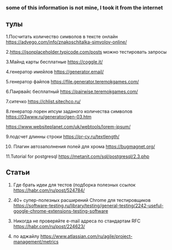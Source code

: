 ### some of this information is not mine, I took it from the internet

## тулы

1.Посчитать количество символов в тексте онлайн
https://advego.com/info/znakoschitalka-simvolov-online/

2.https://jsonplaceholder.typicode.com/posts можно тестировать запросы

3.Майнд карты бесплатные
https://coggle.it/

4.генератор имейлов
https://generator.email/

5.генератор файлов
https://file.generator.teremokgames.com/

6.Паирвайс бесплатный
https://pairwise.teremokgames.com/

7.ситечко
 https://chlist.sitechco.ru/

8.генератор лорен ипсум заданого количества символов
https://03www.ru/generator/gen-03.htm

https://www.websiteplanet.com/uk/webtools/lorem-ipsum/

9.подсчет длинны строки
https://pr-cy.ru/textlength/

10. Плагин автозаполнения полей для хрома
https://bugmagnet.org/

11.Tutorial for postgresql
https://metanit.com/sql/postgresql/2.3.php


## Статьи

1. Где брать идеи для тестов (подборка полезных ссылок
https://habr.com/ru/post/524784/

2.  40+ супер-полезных расширений Chrome для тестировщиков
https://software-testing.ru/library/testing/general-testing/2242-useful-google-chrome-extensions-testing-software

3. Никогда не проверяйте e-mail адреса по стандартам RFC
https://habr.com/ru/post/224623/

4. по аджайлу
https://www.atlassian.com/ru/agile/project-management/metrics

